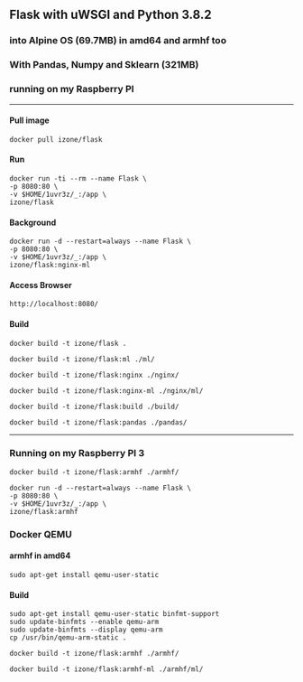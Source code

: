 ## Flask with uWSGI and Python 3.8.2
### into Alpine OS (69.7MB) in amd64 and armhf too
### With Pandas, Numpy and Sklearn (321MB)
### running on my Raspberry PI
-----

#### Pull image
```
docker pull izone/flask
```

#### Run
```
docker run -ti --rm --name Flask \
-p 8080:80 \
-v $HOME/1uvr3z/_:/app \
izone/flask
```
#### Background
```
docker run -d --restart=always --name Flask \
-p 8080:80 \
-v $HOME/1uvr3z/_:/app \
izone/flask:nginx-ml
```

#### Access Browser
```
http://localhost:8080/
```

#### Build
```
docker build -t izone/flask .
```
```
docker build -t izone/flask:ml ./ml/
```
```
docker build -t izone/flask:nginx ./nginx/
```
```
docker build -t izone/flask:nginx-ml ./nginx/ml/
```
```
docker build -t izone/flask:build ./build/
```
```
docker build -t izone/flask:pandas ./pandas/
```

-----
### Running on my Raspberry PI 3
```
docker build -t izone/flask:armhf ./armhf/
```
```
docker run -d --restart=always --name Flask \
-p 8080:80 \
-v $HOME/1uvr3z/_:/app \
izone/flask:armhf
```

### Docker QEMU
#### armhf in amd64
```
sudo apt-get install qemu-user-static
```

#### Build
```
sudo apt-get install qemu-user-static binfmt-support
sudo update-binfmts --enable qemu-arm
sudo update-binfmts --display qemu-arm 
cp /usr/bin/qemu-arm-static .
```
```
docker build -t izone/flask:armhf ./armhf/
```
```
docker build -t izone/flask:armhf-ml ./armhf/ml/
```
